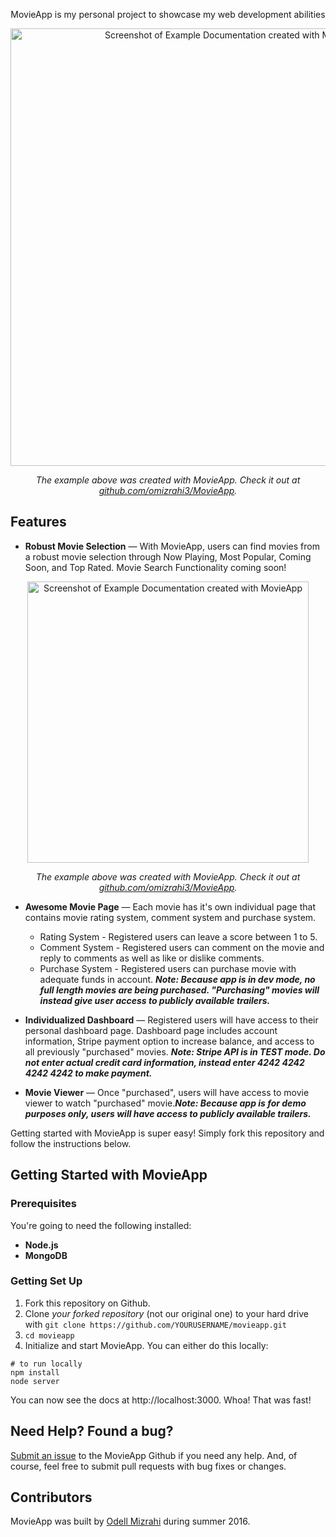 <p align="center">

</p>

<p align="center">MovieApp is my personal project to showcase my web development abilities</p>

<p align="center"><img src="https://cloud.githubusercontent.com/assets/12486675/18808630/074f78dc-8235-11e6-8551-5b323850ab03.png" width=700 alt="Screenshot of Example Documentation created with MovieApp"></p>

<p align="center"><em>The example above was created with MovieApp. Check it out at <a href="https://github.com/omizrahi3/MovieApp">github.com/omizrahi3/MovieApp</a>.</em></p>

Features
------------
* **Robust Movie Selection** — With MovieApp, users can find movies from a robust movie selection through Now Playing, Most Popular, Coming Soon, and Top Rated. Movie Search Functionality coming soon!

<p align="center"><img src="https://cloud.githubusercontent.com/assets/12486675/18808682/de924c24-8236-11e6-925b-9df9c92b10f1.png" width=450 alt="Screenshot of Example Documentation created with MovieApp"></p>

<p align="center"><em>The example above was created with MovieApp. Check it out at <a href="https://github.com/omizrahi3/MovieApp">github.com/omizrahi3/MovieApp</a>.</em></p>

* **Awesome Movie Page** — Each movie has it's own individual page that contains movie rating system, comment system and purchase system.
	* Rating System - Registered users can leave a score between 1 to 5.
	* Comment System - Registered users can comment on the movie and reply to comments as well as like or dislike comments.
	* Purchase System - Registered users can purchase movie with adequate funds in account. ***Note: Because app is in dev mode, no full length movies are being purchased. "Purchasing" movies will instead give user access to publicly available trailers.***

* **Individualized Dashboard** — Registered users will have access to their personal dashboard page. Dashboard page includes account information, Stripe payment option to increase balance, and access to all previously "purchased" movies. ***Note: Stripe API is in TEST mode. Do not enter actual credit card information, instead enter 4242 4242 4242 4242 to make payment.***

* **Movie Viewer** — Once "purchased", users will have access to movie viewer to watch "purchased" movie.***Note: Because app is for demo purposes only, users will have access to publicly available trailers.***

Getting started with MovieApp is super easy! Simply fork this repository and follow the instructions below.

Getting Started with MovieApp
------------------------------

### Prerequisites

You're going to need the following installed:

 - **Node.js**
 - **MongoDB**

### Getting Set Up

1. Fork this repository on Github.
2. Clone *your forked repository* (not our original one) to your hard drive with `git clone https://github.com/YOURUSERNAME/movieapp.git`
3. `cd movieapp`
4. Initialize and start MovieApp. You can either do this locally:

```shell
# to run locally
npm install
node server

```

You can now see the docs at http://localhost:3000. Whoa! That was fast!



Need Help? Found a bug?
--------------------

[Submit an issue](https://github.com/omizrahi3/movieapp/issues) to the MovieApp Github if you need any help. And, of course, feel free to submit pull requests with bug fixes or changes.

Contributors
--------------------

MovieApp was built by [Odell Mizrahi](https://github.com/omizrahi3) during summer 2016.
